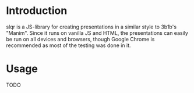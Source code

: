 # Introduction
slqr is a JS-library for creating presentations in a similar style to 3b1b's "Manim". Since it runs on vanilla JS and HTML, the presentations can easily be run on all devices and browsers, though Google Chrome is recommended as most of the testing was done in it.
# Usage
TODO